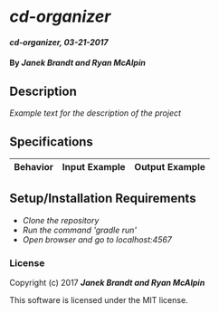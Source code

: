 # _cd-organizer_

#### _cd-organizer, 03-21-2017_

#### By _**Janek Brandt and Ryan McAlpin**_

## Description
_Example text for the description of the project_


## Specifications

| Behavior                   | Input Example     | Output Example    |
| -------------------------- | -----------------:| -----------------:|



## Setup/Installation Requirements

* _Clone the repository_
* _Run the command 'gradle run'_
* _Open browser and go to localhost:4567_


### License

Copyright (c) 2017 **_Janek Brandt and Ryan McAlpin_**

This software is licensed under the MIT license.

